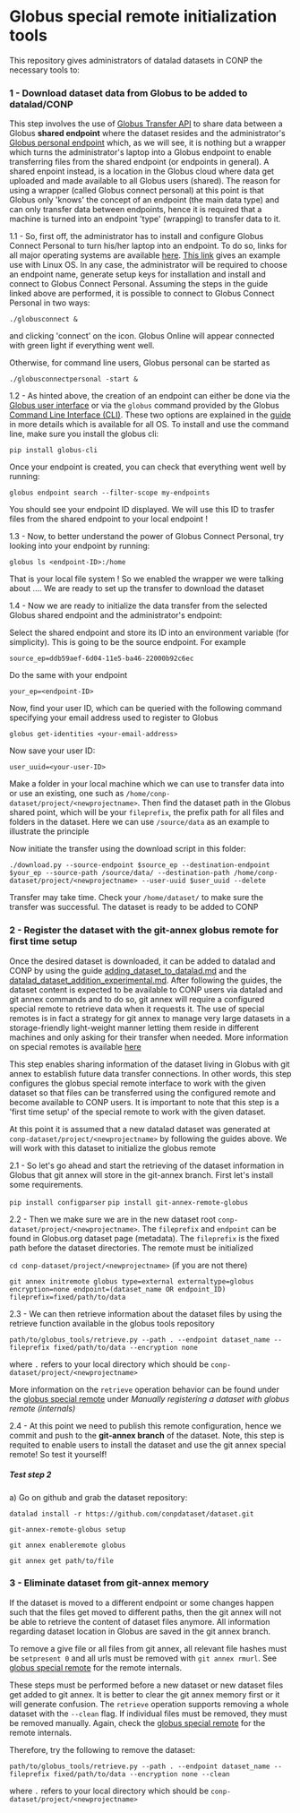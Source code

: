 # Globus special remote initialization tools

This repository gives administrators of datalad datasets in CONP the necessary tools to:

### 1 - Download dataset data from Globus to be added to datalad/CONP

This step involves the use of [Globus Transfer API](https://docs.globus.org/api/transfer/) to share data between a Globus 
**shared endpoint** where the dataset resides and the administrator's [Globus personal endpoint](https://www.globus.org/globus-connect-personal) 
which, as we will see, it is nothing but a wrapper which turns the administrator's laptop into a Globus endpoint to enable transferring 
files from the shared endpoint (or endpoints in general). A shared enpoint instead, is a location in the Globus cloud where data get uploaded and made available to all Globus users (shared).
The reason for using a wrapper (called Globus connect personal) at this point is that Globus only 'knows' the concept of an endpoint (the main data type) and can only transfer data between 
endpoints, hence it is required that a machine is turned into an endpoint 'type' (wrapping) to transfer data to it.

1.1 - So, first off, the administrator has to install and configure Globus Connect Personal to turn his/her laptop into an endpoint. To do so, links for all major operating
systems are available [here](https://www.globus.org/globus-connect-personal). [This link](https://docs.globus.org/how-to/globus-connect-personal-linux/)
gives an example use with Linux OS. In any case, the administrator will be required to choose an endpoint name, generate setup keys for installation and 
install and connect to Globus Connect Personal. Assuming the steps in the guide linked above are performed, it is possible to connect to Globus Connect Personal in two ways:

``./globusconnect &`` 

and clicking 'connect' on the icon. Globus Online will appear connected with green light if everything went well.

Otherwise, for command line users, Globus personal can be started as

``./globusconnectpersonal -start &`` 

1.2 - As hinted above, the creation of an endpoint can either be done via the [Globus user interface](https://app.globus.org/) or 
via the ``globus`` command provided by the Globus [Command Line Interface (CLI)](https://docs.globus.org/cli/installation/). These two options
are explained in the [guide](https://docs.globus.org/how-to/globus-connect-personal-linux/) in more details which is available for all OS. 
To install and use the command line, make sure you install the globus cli:

```pip install globus-cli```

Once your endpoint is created, you can check that everything went well by running:

```globus endpoint search --filter-scope my-endpoints```

You should see your endpoint ID displayed. We will use this ID to trasfer files from the shared endpoint to your local endpoint !

1.3 - Now, to better understand the power of Globus Connect Personal, try looking into your endpoint by running:

```globus ls <endpoint-ID>:/home```

That is your local file system ! So we enabled the wrapper we were talking about .... We are ready to set up the transfer to download the dataset

1.4 - Now we are ready to initialize the data transfer from the selected Globus shared endpoint and the administrator's endpoint:

Select the shared endpoint and store its ID into an environment variable (for simplicity). This is going to be the source endpoint. For example

``source_ep=ddb59aef-6d04-11e5-ba46-22000b92c6ec``

Do the same with your endpoint

``your_ep=<endpoint-ID>``

Now, find your user ID, which can be queried with the following command specifying your email address used to register to Globus

``globus get-identities <your-email-address>``

Now save your user ID:

``user_uuid=<your-user-ID>``

Make a folder in your local machine which we can use to transfer data into or use an existing, one such as ``/home/conp-dataset/project/<newprojectname>``. Then find the dataset path in
the Globus shared point, which will be your ``fileprefix``, the prefix path for all files and folders in the dataset. 
Here we can use ``/source/data`` as an example to illustrate the principle

Now initiate the transfer using the download script in this folder:

``./download.py --source-endpoint $source_ep --destination-endpoint $your_ep --source-path /source/data/ --destination-path /home/conp-dataset/project/<newprojectname> --user-uuid $user_uuid --delete``

Transfer may take time. Check your ```/home/dataset/``` to make sure the transfer was successful. The dataset is ready to be added to CONP


### 2 - Register the dataset with the git-annex globus remote for first time setup

Once the desired dataset is downloaded, it can be added to datalad and CONP by using the guide [adding_dataset_to_datalad.md](https://github.com/CONP-PCNO/conp-documentation/blob/experimental_guide_update/datalad_dataset_addition_procedure.md)
and the [datalad_dataset_addition_experimental.md](https://github.com/CONP-PCNO/conp-documentation/blob/experimental_guide_update/datalad_dataset_addition_experimental.md). After following the guides, the dataset
content is expected to be available to CONP users via datalad and git annex commands and to do so, git annex will require a configured special remote to retrieve data when it requests it.
The use of special remotes is in fact a strategy for git annex to manage very large datasets in a storage-friendly light-weight manner letting them reside 
in different machines and only asking for their transfer when needed. More information on special remotes is available [here](https://git-annex.branchable.com/special_remotes/)

This step enables sharing information of the dataset living in Globus with git annex to establish future data transfer connections.
In other words, this step configures the globus special remote interface to work with the given dataset so that files can be transferred using the configured remote
and become available to CONP users. It is important to note that this step is a 'first time setup' of the special remote to work with the given dataset.

At this point it is assumed that a new datalad dataset was generated at ```conp-dataset/project/<newprojectname>``` by following the guides above. We will work with this dataset to initialize the globus remote

2.1 - So let's go ahead and start the retrieving of the dataset information in Globus that git annex will store in the git-annex branch. First let's install some requirements.

```pip install configparser```
```pip install git-annex-remote-globus```

2.2 - Then we make sure we are in the new dataset root ``conp-dataset/project/<newprojectname>``. The ``fileprefix`` and ``endpoint`` can 
be found in Globus.org dataset page (metadata). The `fileprefix` is the fixed path before the dataset directories. The remote must be initialized


```cd conp-dataset/project/<newprojectname>``` (if you are not there)

```git annex initremote globus type=external externaltype=globus encryption=none endpoint=(dataset_name OR endpoint_ID) fileprefix=fixed/path/to/data```

2.3 - We can then retrieve information about the dataset files by using the retrieve function available in the globus tools repository

```path/to/globus_tools/retrieve.py --path . --endpoint dataset_name --fileprefix fixed/path/to/data --encryption none```

where ``.`` refers to your local directory which should be ``conp-dataset/project/<newprojectname>``

More information on the ``retrieve`` operation behavior can be found under the [globus special remote](https://github.com/gi114/git-annex-remote-globus)
under _Manually registering a dataset with globus remote (internals)_


2.4 - At this point we need to publish this remote configuration, hence we commit and push to the **git-annex branch** of the dataset. Note, this step is requited to
enable users to install the dataset and use the git annex special remote! So test it yourself!

##### Test step 2

a) Go on github and grab the dataset repository:

``datalad install -r https://github.com/conpdataset/dataset.git``

``git-annex-remote-globus setup``

``git annex enableremote globus``

``git annex get path/to/file``



### 3 - Eliminate dataset from git-annex memory

If the dataset is moved to a different endpoint or some changes happen such that the files get moved to different paths, then the git annex will not be able to
retrieve the content of dataset files anymore. All information regarding dataset location in Globus are saved in the git annex branch.

To remove a give file or all files from git annex, all relevant file hashes must be ``setpresent 0`` and all urls must be removed with
``git annex rmurl``. See [globus special remote](https://github.com/gi114/git-annex-remote-globus) for the remote internals.
 
 These steps must be performed before a new dataset or new dataset files get added to git annex. It is better to clear the git annex memory first 
 or it will generate confusion. The ``retrieve`` operation supports removing a whole dataset with the ``--clean`` flag.
 If individual files must be removed, they must be removed manually. Again, check the [globus special remote](https://github.com/gi114/git-annex-remote-globus) for the remote internals.
 
 Therefore, try the following to remove the dataset:
 
 ```path/to/globus_tools/retrieve.py --path . --endpoint dataset_name --fileprefix fixed/path/to/data --encryption none --clean```
 
 where ``.`` refers to your local directory which should be ``conp-dataset/project/<newprojectname>``
